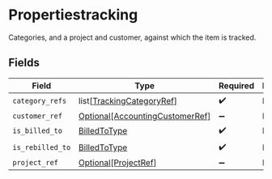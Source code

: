 # Propertiestracking

Categories, and a project and customer, against which the item is tracked.


## Fields

| Field                                                                           | Type                                                                            | Required                                                                        | Description                                                                     |
| ------------------------------------------------------------------------------- | ------------------------------------------------------------------------------- | ------------------------------------------------------------------------------- | ------------------------------------------------------------------------------- |
| `category_refs`                                                                 | list[[TrackingCategoryRef](../../models/shared/trackingcategoryref.md)]         | :heavy_check_mark:                                                              | N/A                                                                             |
| `customer_ref`                                                                  | [Optional[AccountingCustomerRef]](../../models/shared/accountingcustomerref.md) | :heavy_minus_sign:                                                              | N/A                                                                             |
| `is_billed_to`                                                                  | [BilledToType](../../models/shared/billedtotype.md)                             | :heavy_check_mark:                                                              | N/A                                                                             |
| `is_rebilled_to`                                                                | [BilledToType](../../models/shared/billedtotype.md)                             | :heavy_check_mark:                                                              | N/A                                                                             |
| `project_ref`                                                                   | [Optional[ProjectRef]](../../models/shared/projectref.md)                       | :heavy_minus_sign:                                                              | N/A                                                                             |